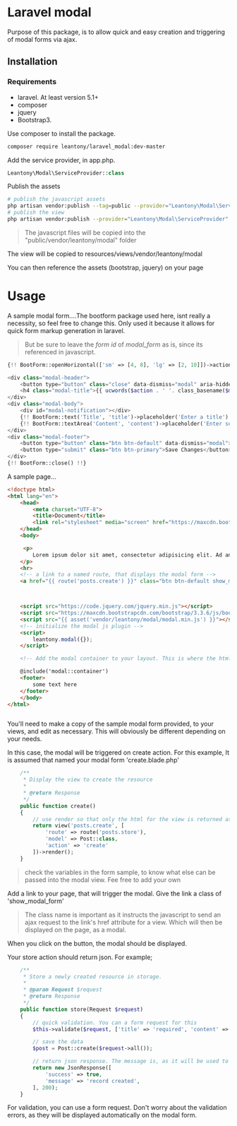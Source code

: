 # Laravel modal
Purpose of this package, is to allow quick and easy creation and triggering of modal forms via ajax.

## Installation
### Requirements
+ laravel. At least version 5.1+
+ composer
+ jquery
+ Bootstrap3.

Use composer to install the package.
```bash
composer require leantony/laravel_modal:dev-master
```

Add the service provider, in app.php.
```php
Leantony\Modal\ServiceProvider::class
```
Publish the assets
```bash
# publish the javascript assets
php artisan vendor:publish --tag=public --provider="Leantony\Modal\ServiceProvider" --force
# publish the view
php artisan vendor:publish --provider="Leantony\Modal\ServiceProvider"
```
> The javascript files will be copied into the "public/vendor/leantony/modal" folder

The view will be copied to resources/views/vendor/leantony/modal

You can then reference the assets (bootstrap, jquery) on your page

# Usage
A sample modal form....The bootform package used here, isnt really a necessity, so feel free to change this. Only used it because it allows for quick form markup generation in laravel.

> But be sure to leave the *form id* of *modal_form* as is, since its referenced in javascript.

```php
{!! BootForm::openHorizontal(['sm' => [4, 8], 'lg' => [2, 10]])->action($route)->class('form-horizontal')->id('modal_form')->method(isset($method) ? $method : 'POST') !!}

<div class="modal-header">
    <button type="button" class="close" data-dismiss="modal" aria-hidden="true">&times;</button>
    <h4 class="modal-title">{{ ucwords($action . ' '. class_basename($model)) }}</h4>
</div>
<div class="modal-body">
    <div id="modal-notification"></div>
    {!! BootForm::text('Title', 'title')->placeholder('Enter a title') !!}
    {!! BootForm::textArea('Content', 'content')->placeholder('Enter some content') !!}
</div>
<div class="modal-footer">
    <button type="button" class="btn btn-default" data-dismiss="modal">Close</button>
    <button type="submit" class="btn btn-primary">Save Changes</button>
</div>
{!! BootForm::close() !!}
```

A sample page...
```html
<!doctype html>
<html lang="en">
    <head>
        <meta charset="UTF-8">
        <title>Document</title>
        <link rel="stylesheet" media="screen" href="https://maxcdn.bootstrapcdn.com/bootstrap/3.3.6/css/bootstrap.min.css">
    </head>
    <body>

     <p>
        Lorem ipsum dolor sit amet, consectetur adipisicing elit. Ad animi architecto deleniti eius odio odit quas quisquam quod repellendus sapiente. Autem deserunt fugiat ipsum iusto molestias odio provident repudiandae voluptates!
    </p>
    <hr>
    <!-- a link to a named route, that displays the modal form -->
    <a href="{{ route('posts.create') }}" class="btn btn-default show_modal_form">New post</a>



    <script src="https://code.jquery.com/jquery.min.js"></script>
    <script src="https://maxcdn.bootstrapcdn.com/bootstrap/3.3.6/js/bootstrap.min.js"></script>
    <script src="{{ asset('vendor/leantony/modal/modal.min.js') }}"></script>
    <!-- initialize the modal js plugin -->
    <script>
        leantony.modal({});
    </script>

    <!-- Add the modal container to your layout. This is where the html for the modal form will be injected by the javascript ajax call. Put it ideally just before the footer -->

    @include('modal::container')
    <footer>
        some text here
    </footer>
    </body>
</html>
```

```php

```
You'll need to make a copy of the sample modal form provided, to your views, and edit as necessary. This will obviously be different depending on your needs.

In this case, the modal will be triggered on create action. For this example, It is assumed that named your modal form 'create.blade.php'
```php
    /**
     * Display the view to create the resource
     *
     * @return Response
     */
    public function create()
    {
        // use render so that only the html for the view is returned as opposed to the layout within which it is in
        return view('posts.create', [
            'route' => route('posts.store'),
            'model' => Post::class,
            'action' => 'create'
        ])->render();
    }
```
> check the variables in the form sample, to know what else can be passed into the modal view. Fee free to add your own

Add a link to your page, that will trigger the modal. Give the link a class of 'show_modal_form'

> The class name is important as it instructs the javascript to send an ajax request to the link's href attribute for a view. Which will then be displayed on the page, as a modal.

When you click on the button, the modal should be displayed.

Your store action should return json. For example;
```php
    /**
     * Store a newly created resource in storage.
     *
     * @param Request $request
     * @return Response
     */
    public function store(Request $request)
    {
        // quick validation. You can a form request for this
        $this->validate($request, ['title' => 'required', 'content' => 'required|between:5,1000']);

        // save the data
        $post = Post::create($request->all());

        // return json response. The message is, as it will be used to notify the user of their action
        return new JsonResponse([
            'success' => true,
            'message' => 'record created',
        ], 200);
    }
```
For validation, you can use a form request. Don't worry about the validation errors, as they will be displayed automatically on the modal form.